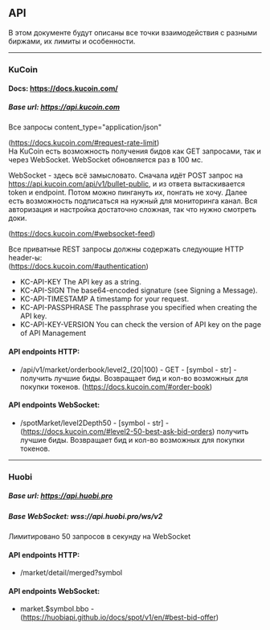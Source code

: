 ## API 

В этом документе будут описаны все точки взаимодействия с разными 
биржами, их лимиты и особенности. 

***

### KuCoin 
#### Docs: https://docs.kucoin.com/
##### Base url: https://api.kucoin.com

Все запросы content_type="application/json"

(https://docs.kucoin.com/#request-rate-limit) <br/>
На KuCoin есть возможность получения бидов как GET запросами,
так и через WebSocket. WebSocket обновляется раз в 100 мс. 

WebSocket - здесь всё замысловато. Сначала идёт POST запрос на 
https://api.kucoin.com/api/v1/bullet-public, и из ответа
вытаскивается token и endpoint. Потом можно пингануть их, понгать не хочу.
Далее есть возможность подписаться на нужный для мониторинга канал. Вся
авторизация и настройка достаточно сложная, так что нужно смотреть доки. 

(https://docs.kucoin.com/#websocket-feed)


Все приватные REST запросы должны содержать следующие HTTP header-ы: <br/>
(https://docs.kucoin.com/#authentication)
 - KC-API-KEY The API key as a string.
 - KC-API-SIGN The base64-encoded signature (see Signing a Message).
 - KC-API-TIMESTAMP A timestamp for your request.
 - KC-API-PASSPHRASE The passphrase you specified when creating the API key.
 - KC-API-KEY-VERSION You can check the version of API key on the page of API Management

#### API endpoints HTTP: 
 - /api/v1/market/orderbook/level2_(20|100) - GET - 
[symbol - str] - получить лучшие биды. Возвращает бид 
и кол-во возможных для покупки токенов. 
(https://docs.kucoin.com/#order-book)

#### API endpoints WebSocket:
 - /spotMarket/level2Depth50 - [symbol - str] - 
(https://docs.kucoin.com/#level2-50-best-ask-bid-orders)
получить лучшие биды. Возвращает бид и кол-во возможных для 
покупки токенов. 

***

### Huobi

##### Base url: https://api.huobi.pro
##### Base WebSocket: wss://api.huobi.pro/ws/v2


Лимитировано 50 запросов в секунду на WebSocket

#### API endpoints HTTP:
 - /market/detail/merged?symbol

#### API endpoints WebSocket:
 - market.$symbol.bbo - 
(https://huobiapi.github.io/docs/spot/v1/en/#best-bid-offer)


